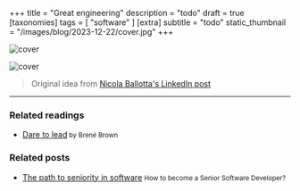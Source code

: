 +++
title = "Great engineering"
description = "todo"
draft = true
[taxonomies]
tags = [ "software" ]
[extra]
subtitle = "todo"
static_thumbnail = "/images/blog/2023-12-22/cover.jpg"
+++

![cover](/images/blog/2023-12-22/cover.jpg)


<!-- more -->


![cover](/images/blog/2023-12-22/footer.jpg)


> Original idea from [Nicola Ballotta's LinkedIn post](https://www.linkedin.com/feed/update/urn:li:activity:7135001918459768836/)

---

### Related readings

- [Dare to lead](/readings/dare-to-lead/)<small> by Brené Brown</small>

### Related posts

- [The path to seniority in software](/blog/the-path-to-seniority-in-software/) <small>How to become a Senior Software Developer?</small>


